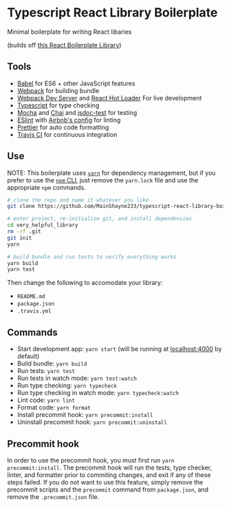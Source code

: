 # Typescript React Library Boilerplate

Minimal boilerplate for writing React libaries

(builds off [this React Boilerplate Library](https://github.com/MainShayne233/react-library-boilerplate))

## Tools

* [Babel](https://babeljs.io/) for ES6 + other JavaScript features
* [Webpack](https://webpack.js.org/) for building bundle
* [Webpack Dev Server](https://github.com/webpack/webpack-dev-server) and [React Hot Loader](https://github.com/gaearon/react-hot-loader) For live development
* [Typescript](https://www.typescriptlang.org/) for type checking
* [Mocha](https://mochajs.org/) and [Chai](http://www.chaijs.com/) and [jsdoc-test](https://github.com/MainShayne233/jsdoc-test) for testing
* [ESlint](https://eslint.org/) with [Airbnb's config](https://www.npmjs.com/package/eslint-config-airbnb) for linting
* [Prettier](https://github.com/prettier/prettier) for auto code formatting
* [Travis CI](https://travis-ci.org/) for continuous integration

## Use

NOTE: This boilerplate uses [`yarn`](https://yarnpkg.com/lang/en/) for
dependency management, but if you prefer to use the
[`npm` CLI](https://docs.npmjs.com/cli/npm), just remove the `yarn.lock` file
and use the appropriate `npm` commands.

```bash
# clone the repo and name it whatever you like
git clone https://github.com/MainShayne233/typescript-react-library-boilerplate very_helpful_library

# enter project, re-initialize git, and install dependencies
cd very_helpful_library
rm -rf .git
git init
yarn

# build bundle and run tests to verify everything works
yarn build
yarn test
```

Then change the following to accomodate your library:

* `README.md`
* `package.json`
* `.travis.yml`

## Commands

* Start development app: `yarn start` (will be running at [localhost:4000](http://localhost:4000) by default)
* Build bundle: `yarn build`
* Run tests: `yarn test`
* Run tests in watch mode: `yarn test:watch`
* Run type checking: `yarn typecheck`
* Run type checking in watch mode: `yarn typecheck:watch`
* Lint code: `yarn lint`
* Format code: `yarn format`
* Install precommit hook: `yarn precommit:install`
* Uninstall precommit hook: `yarn precommit:uninstall`

## Precommit hook

In order to use the precommit hook, you must first run `yarn precommit:install`.
The precommit hook will run the tests, type checker, linter, and formatter
prior to commiting changes, and exit if any of these steps failed. If you
do not want to use this feature, simply remove the precommit scripts and the
`precommit` command from `package.json`, and remove the `.precommit.json` file.


